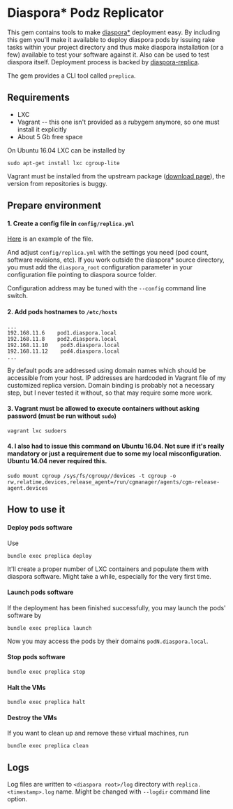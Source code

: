 # Diaspora* Podz Replicator

This gem contains tools to make [diaspora*](https://github.com/diaspora/diaspora) deployment easy. By including this gem you'll make it available to deploy diaspora pods by issuing rake tasks within your project directory and thus make diaspora installation (or a few) available to test your software against it. Also can be used to test diaspora itself. Deployment process is backed by [diaspora-replica](https://github.com/joebew42/diaspora-replica).

The gem provides a CLI tool called `preplica`.

## Requirements

- LXC
- Vagrant -- this one isn't provided as a rubygem anymore, so one must install it explicitly
- About 5 Gb free space

On Ubuntu 16.04 LXC can be installed by
```
sudo apt-get install lxc cgroup-lite
```

Vagrant must be installed from the upstream package ([download page](https://www.vagrantup.com/downloads.html)), the version from repositories is buggy.

## Prepare environment

#### 1. Create a config file in `config/replica.yml`

[Here](https://raw.githubusercontent.com/cmrd-senya/diaspora/fb4d972c49d33e4f9e8ec114557006b76e707fb8/config/replica.yml.example) is an example of the file.

And adjust `config/replica.yml` with the settings you need (pod count, software revisions, etc). If you work outside the diaspora* source directory, you must add the `diaspora_root` configuration parameter in your configuration file pointing to diaspora source folder.

Configuration address may be tuned with the `--config` command line switch.

#### 2. Add pods hostnames to `/etc/hosts`
```
...
192.168.11.6    pod1.diaspora.local
192.168.11.8    pod2.diaspora.local
192.168.11.10    pod3.diaspora.local
192.168.11.12    pod4.diaspora.local
...
```

By default pods are addressed using domain names which should be accessible from your host. IP addresses are hardcoded in Vagrant file of my customized replica version. Domain binding is probably not a necessary step, but I never tested it without, so that may require some more work.

#### 3. Vagrant must be allowed to execute containers without asking password (must be run without `sudo`)

```
vagrant lxc sudoers
```

#### 4. I also had to issue this command on Ubuntu 16.04. Not sure if it's really mandatory or just a requirement due to some my local misconfiguration. Ubuntu 14.04 never required this.

```
sudo mount cgroup /sys/fs/cgroup//devices -t cgroup -o rw,relatime,devices,release_agent=/run/cgmanager/agents/cgm-release-agent.devices
```

## How to use it

#### Deploy pods software
Use
```
bundle exec preplica deploy
```

It'll create a proper number of LXC containers and populate them with diaspora software. Might take a while, especially for the very first time.

#### Launch pods software
 If the deployment has been finished successfully, you may launch the pods' software by
```
bundle exec preplica launch
```

Now you may access the pods by their domains `podN.diaspora.local`.

#### Stop pods software

```
bundle exec preplica stop
```

#### Halt the VMs

```
bundle exec preplica halt
```

#### Destroy the VMs

If you want to clean up and remove these virtual machines, run
```
bundle exec preplica clean
```

## Logs

Log files are written to `<diaspora root>/log` directory with `replica.<timestamp>.log` name. Might be changed with `--logdir` command line option.

